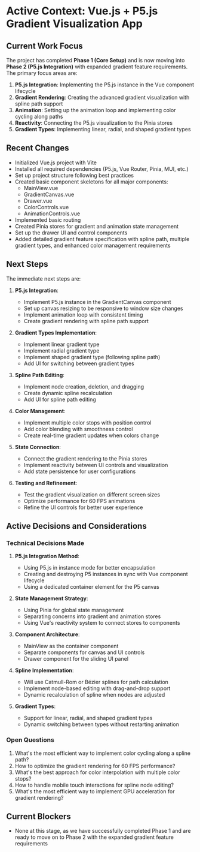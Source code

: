 # Active Context: Vue.js + P5.js Gradient Visualization App

## Current Work Focus

The project has completed **Phase 1 (Core Setup)** and is now moving into **Phase 2 (P5.js Integration)** with expanded gradient feature requirements. The primary focus areas are:

1. **P5.js Integration**: Implementing the P5.js instance in the Vue component lifecycle
2. **Gradient Rendering**: Creating the advanced gradient visualization with spline path support
3. **Animation**: Setting up the animation loop and implementing color cycling along paths
4. **Reactivity**: Connecting the P5.js visualization to the Pinia stores
5. **Gradient Types**: Implementing linear, radial, and shaped gradient types

## Recent Changes

- Initialized Vue.js project with Vite
- Installed all required dependencies (P5.js, Vue Router, Pinia, MUI, etc.)
- Set up project structure following best practices
- Created basic component skeletons for all major components:
  - MainView.vue
  - GradientCanvas.vue
  - Drawer.vue
  - ColorControls.vue
  - AnimationControls.vue
- Implemented basic routing
- Created Pinia stores for gradient and animation state management
- Set up the drawer UI and control components
- Added detailed gradient feature specification with spline path, multiple gradient types, and enhanced color management requirements

## Next Steps

The immediate next steps are:

1. **P5.js Integration**:
   - Implement P5.js instance in the GradientCanvas component
   - Set up canvas resizing to be responsive to window size changes
   - Implement animation loop with consistent timing
   - Create gradient rendering with spline path support

2. **Gradient Types Implementation**:
   - Implement linear gradient type
   - Implement radial gradient type
   - Implement shaped gradient type (following spline path)
   - Add UI for switching between gradient types

3. **Spline Path Editing**:
   - Implement node creation, deletion, and dragging
   - Create dynamic spline recalculation
   - Add UI for spline path editing

4. **Color Management**:
   - Implement multiple color stops with position control
   - Add color blending with smoothness control
   - Create real-time gradient updates when colors change

5. **State Connection**:
   - Connect the gradient rendering to the Pinia stores
   - Implement reactivity between UI controls and visualization
   - Add state persistence for user configurations

6. **Testing and Refinement**:
   - Test the gradient visualization on different screen sizes
   - Optimize performance for 60 FPS animations
   - Refine the UI controls for better user experience

## Active Decisions and Considerations

### Technical Decisions Made

1. **P5.js Integration Method**:
   - Using P5.js in instance mode for better encapsulation
   - Creating and destroying P5 instances in sync with Vue component lifecycle
   - Using a dedicated container element for the P5 canvas

2. **State Management Strategy**:
   - Using Pinia for global state management
   - Separating concerns into gradient and animation stores
   - Using Vue's reactivity system to connect stores to components

3. **Component Architecture**:
   - MainView as the container component
   - Separate components for canvas and UI controls
   - Drawer component for the sliding UI panel

4. **Spline Implementation**:
   - Will use Catmull-Rom or Bézier splines for path calculation
   - Implement node-based editing with drag-and-drop support
   - Dynamic recalculation of spline when nodes are adjusted

5. **Gradient Types**:
   - Support for linear, radial, and shaped gradient types
   - Dynamic switching between types without restarting animation

### Open Questions

1. What's the most efficient way to implement color cycling along a spline path?
2. How to optimize the gradient rendering for 60 FPS performance?
3. What's the best approach for color interpolation with multiple color stops?
4. How to handle mobile touch interactions for spline node editing?
5. What's the most efficient way to implement GPU acceleration for gradient rendering?

## Current Blockers

- None at this stage, as we have successfully completed Phase 1 and are ready to move on to Phase 2 with the expanded gradient feature requirements
